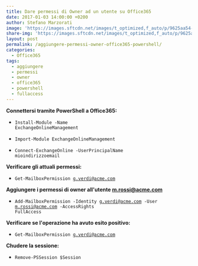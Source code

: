 ```yaml
---
title: Dare permessi di Owner ad un utente su Office365
date: 2017-01-03 14:00:00 +0200
author: Stefano Marzorati
image: 'https://images.sftcdn.net/images/t_optimized,f_auto/p/9625aa54-96d0-11e6-aca8-00163ec9f5fa/3338717603/office-online-logo.png'
share-img: 'https://images.sftcdn.net/images/t_optimized,f_auto/p/9625aa54-96d0-11e6-aca8-00163ec9f5fa/3338717603/office-online-logo.png'
layout: post
permalink: /aggiungere-permessi-owner-office365-powershell/
categories:
  - Office365
tags:
  - aggiungere
  - permessi
  - owner
  - office365
  - powershell
  - fullaccess
---
```

**Connettersi tramite PowerShell a Office365:**   

  - <code>Install-Module -Name ExchangeOnlineManagement</code>

  - <code>Import-Module ExchangeOnlineManagement</code>

  - <code>Connect-ExchangeOnline -UserPrincipalName  mioindirizzoemail</code>

**Verificare gli attuali permessi:**   

  - <code>Get-MailboxPermission g.verdi@acme.com</code>

**Aggiungere i permessi di owner all'utente m.rossi@acme.com**   

  - <code>Add-MailboxPermission -Identity g.verdi@acme.com -User m.rossi@acme.com -AccessRights FullAccess</code>

**Verificare se l'operazione ha avuto esito positivo:**   

  - <code>Get-MailboxPermission g.verdi@acme.com</code>

**Chudere la sessione:**   

  - <code>Remove-PSSession $Session</code>
